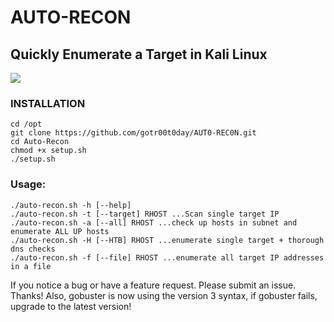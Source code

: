 # AUTO-RECON
## Quickly Enumerate a Target in Kali Linux
<img src="https://github.com/gotr00t0day/AUT0-REC0N/blob/master/recon.gif" />

### INSTALLATION
```
cd /opt
git clone https://github.com/gotr00t0day/AUT0-REC0N.git
cd Auto-Recon
chmod +x setup.sh
./setup.sh
```

### Usage:
```
./auto-recon.sh -h [--help]
./auto-recon.sh -t [--target] RHOST ...Scan single target IP
./auto-recon.sh -a [--all] RHOST ...check up hosts in subnet and enumerate ALL UP hosts
./auto-recon.sh -H [--HTB] RHOST ...enumerate single target + thorough dns checks
./auto-recon.sh -f [--file] RHOST ...enumerate all target IP addresses in a file
```

If you notice a bug or have a feature request. Please submit an issue. Thanks! Also, gobuster is now using the version 3 syntax, if gobuster fails, upgrade to the latest version!
